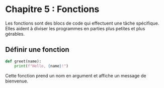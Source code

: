 # Chapitre 5 : Fonctions

Les fonctions sont des blocs de code qui effectuent une tâche spécifique. Elles aident à diviser les programmes en parties plus petites et plus gérables.

## Définir une fonction

```python
def greet(name):
    print(f"Hello, {name}!")
```

Cette fonction prend un nom en argument et affiche un message de bienvenue.
